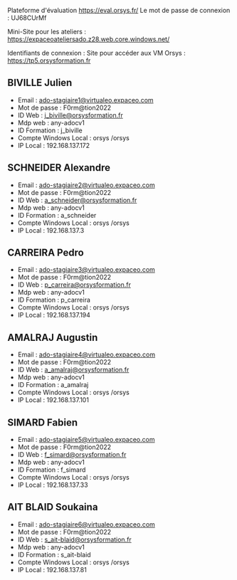 Plateforme d'évaluation https://eval.orsys.fr/
Le mot de passe de connexion : UJ68CUrMf

Mini-Site pour les ateliers : https://expaceoateliersado.z28.web.core.windows.net/

Identifiants de connexion : 
Site pour accéder aux VM Orsys : https://tp5.orsysformation.fr

## BIVILLE Julien
- Email : ado-stagiaire1@virtualeo.expaceo.com
- Mot de passe : F0rm@tion2022
- ID Web : j_biville@orsysformation.fr
- Mdp web : any-adocv1
- ID Formation : j_biville
- Compte Windows Local : orsys /orsys
- IP Local : 192.168.137.172

## SCHNEIDER Alexandre
- Email : ado-stagiaire2@virtualeo.expaceo.com
- Mot de passe : F0rm@tion2022
- ID Web : a_schneider@orsysformation.fr
- Mdp web : any-adocv1
- ID Formation : a_schneider
- Compte Windows Local : orsys /orsys
- IP Local : 192.168.137.3

## CARREIRA Pedro
- Email : ado-stagiaire3@virtualeo.expaceo.com
- Mot de passe : F0rm@tion2022
- ID Web : p_carreira@orsysformation.fr
- Mdp web : any-adocv1
- ID Formation : p_carreira
- Compte Windows Local : orsys /orsys
- IP Local : 192.168.137.194

## AMALRAJ Augustin
- Email : ado-stagiaire4@virtualeo.expaceo.com
- Mot de passe : F0rm@tion2022
- ID Web : a_amalraj@orsysformation.fr
- Mdp web : any-adocv1
- ID Formation : a_amalraj
- Compte Windows Local : orsys /orsys
- IP Local : 192.168.137.101

## SIMARD Fabien
- Email : ado-stagiaire5@virtualeo.expaceo.com
- Mot de passe : F0rm@tion2022
- ID Web : f_simard@orsysformation.fr
- Mdp web : any-adocv1
- ID Formation : f_simard
- Compte Windows Local : orsys /orsys
- IP Local : 192.168.137.33

## AIT BLAID Soukaina
- Email : ado-stagiaire6@virtualeo.expaceo.com
- Mot de passe : F0rm@tion2022
- ID Web : s_ait-blaid@orsysformation.fr
- Mdp web : any-adocv1
- ID Formation : s_ait-blaid
- Compte Windows Local : orsys /orsys
- IP Local : 192.168.137.81

